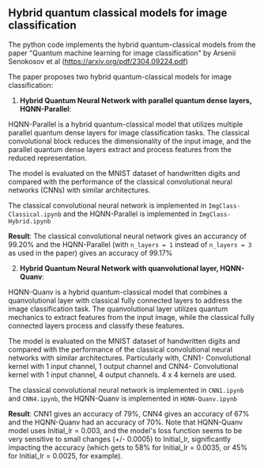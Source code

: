 ## Hybrid quantum classical models for image classification

The python code implements the hybrid quantum-classical models from the paper "Quantum machine learning for image classification" by Arsenii Senokosov et al (https://arxiv.org/pdf/2304.09224.pdf) 

The paper proposes two hybrid quantum-classical models for image classification:

1. **Hybrid Quantum Neural Network with parallel quantum dense layers, HQNN-Parallel**:

HQNN-Parallel is a hybrid quantum-classical model that utilizes multiple parallel quantum dense layers for image classification tasks. The classical convolutional block reduces the dimensionality of the input image, and the parallel quantum dense layers extract and process features from the reduced representation.

The model is evaluated on the MNIST dataset of handwritten digits and compared with the performance of the classical convolutional neural networks (CNNs) with similar architectures.

The classical convolutional neural network is implemented in `` ImgClass-Classical.ipynb `` and the HQNN-Parallel is implemented in `` ImgClass-Hybrid.ipynb ``

**Result**: The classical convolutional neural network gives an accurancy of 99.20% and the HQNN-Parallel (with ``n_layers = 1`` instead of ``n_layers = 3`` as used in the paper) gives an accuracy of 99.17%


2. **Hybrid Quantum Neural Network with quanvolutional layer, HQNN-Quanv**:

HQNN-Quanv is a hybrid quantum-classical model that combines a quanvolutional layer with classical fully connected layers to address the image classification task. The quanvolutional layer utilizes quantum mechanics to extract features from the input image, while the classical fully connected layers process and classify these features.

The model is evaluated on the MNIST dataset of handwritten digits and compared with the performance of the classical convolutional neural networks with similar architectures. Particularly with, CNN1- Convolutional kernel with 1 input channel, 1 output channel and CNN4- Convolutional kernel with 1 input channel, 4 output channels. 4 x 4 kernels are used. 

The classical convolutional neural network is implemented in `` CNN1.ipynb `` and `` CNN4.ipynb ``, the HQNN-Quanv is implemented in `` HQNN-Quanv.ipynb ``

**Result**: CNN1 gives an accuracy of 79%, CNN4 gives an accuracy of 67% and the HQNN-Quanv had an accuracy of 70%. Note that HQNN-Quanv model uses Initial_lr = 0.003, and the model's loss function seems to be very sensitive to small changes (+/- 0.0005) to Initial_lr, significantly impacting the accuracy (which gets to 58% for Initial_lr = 0.0035, or 45% for Initial_lr = 0.0025, for example). 
